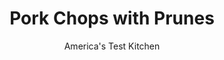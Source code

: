 ---
layout: ../../layouts/MarkdownPostLayout.astro
title: Pork Chops with Prunes
author: America's Test Kitchen
pubDate: 2023-03-15
description: "This classic French pairing makes an easy weeknight meal."
image_url: https://res.cloudinary.com/hksqkdlah/image/upload/ar_1:1,c_fill,dpr_2.0,f_auto,fl_lossy.progressive.strip_profile,g_faces:auto,q_auto:low,w_344/SFS_PorkChopsPrunes_028_ngp7be
tags: ["Main Courses","Pork","Fruit","Weeknight"]
calories: 3721
protein: 53
carbohydrates: 38
fats: 56
fiber: 5
ingredients: ["4 (10- to 12-ounce), bone-in pork rib chops, 1 inch thick, trimmed","2 teaspoons, granulated garlic","1 1/2 teaspoons, table salt, divided","1 1/2 teaspoons, pepper, divided","2 tablespoons, vegetable oil","2 tablespoons, unsalted butter","3 , shallots, minced","3 , garlic cloves, minced","1/2 cup, brandy","6 , sprigs fresh thyme","1 cup, heavy cream","1/2 cup, chicken broth","1 teaspoon, grated lemon zest","16 , prunes, quartered","1 tablespoon, chopped fresh chives"]
serves: 4
time: "50 minutes"
instructions: ["Pat chops dry with paper towels, then sprinkle with granulated garlic, 1¼ teaspoons salt, and 1 teaspoon pepper. Heat oil in 12-inch nonstick skillet over medium-high heat until just smoking. Add chops and cook until browned, about 2 minutes per side (chops will still be raw). Transfer chops to plate; set aside.","Add butter to fat left in skillet and melt over medium heat. Add shallots and cook until softened, about 1 minute. Add garlic and cook until fragrant, about 30 seconds. Off heat, stir in brandy and thyme sprigs. Return skillet to heat and cook until brandy is almost evaporated, about 3 minutes.","Stir in cream, broth, lemon zest, remaining ¼ teaspoon salt, and remaining ½ teaspoon pepper and bring to simmer. Nestle chops into sauce and add any accumulated juices. Cover and cook until pork registers 140 degrees, about 4 minutes. Transfer chops to carving board and let rest while finishing sauce.","Add prunes to sauce. Bring to boil over medium-high heat and cook, uncovered, until prunes have softened and sauce has thickened slightly, 3 to 5 minutes. Discard thyme sprigs. Slice chops, transfer to platter, and top with sauce and prunes. Sprinkle with chives and serve."]
nutrition: ["1379 mg Potassium, K","606 mg Phosphorus, P","148 mg Calcium, Ca","3 mg Iron, Fe","100 mg Magnesium, Mg","1075 mg Sodium, Na","4 mg Zinc, Zn","56 g Total lipid (fat)","16 mg Niacin","21 g Fatty acids, total monounsaturated","5 g Fatty acids, total polyunsaturated","1 mg Thiamin","13 mg Vitamin C, total ascorbic acid","1 µg Vitamin D (D2 + D3)","259 mg Cholesterol","24 g Fatty acids, total saturated","5 g Fiber, total dietary","24 µg Folate, food","20 g Sugars, total","28 µg Vitamin K (phylloquinone)","297 g Water","38 g Carbohydrate, by difference","24 µg Folate, DFE","53 g Protein","2 mg Vitamin E (alpha-tocopherol)","1 µg Vitamin B-12","1 mg Vitamin B-6","325 µg Vitamin A, RAE","930 kcal Energy","3721 calories"]
notes: "For the best results, choose high‑quality prunes and brandy here. We recommend using a brandy that you’d be happy drinking."
---